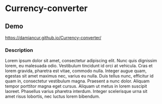 # Currency-converter

## Demo

https://damiancur.github.io/Currency-converter/

### Description 

Lorem ipsum dolor sit amet, consectetur adipiscing elit. Nunc quis dignissim lorem, eu malesuada odio. Vestibulum tincidunt id orci at vehicula. Cras et lorem gravida, pharetra est vitae, commodo nulla. Integer augue quam, egestas sit amet maximus nec, varius eu nulla. Duis tellus nunc, efficitur id quam in, consectetur vestibulum magna. Praesent a nunc dolor. Aliquam tempor porttitor magna eget cursus. Aliquam ut metus in lorem suscipit laoreet. Phasellus varius pharetra interdum. Integer scelerisque urna sit amet risus lobortis, nec luctus lorem bibendum.
